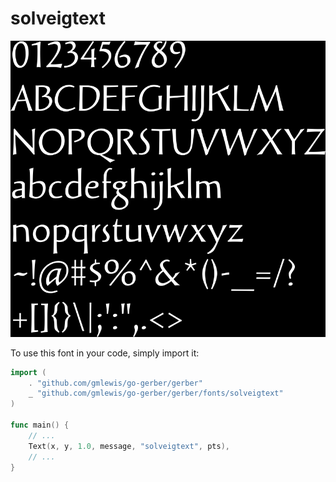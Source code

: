 # solveigtext

![solveigtext](solveigtext.png)

To use this font in your code, simply import it:

```go
import (
	. "github.com/gmlewis/go-gerber/gerber"
	_ "github.com/gmlewis/go-gerber/gerber/fonts/solveigtext"
)

func main() {
	// ...
	Text(x, y, 1.0, message, "solveigtext", pts),
	// ...
}
```
